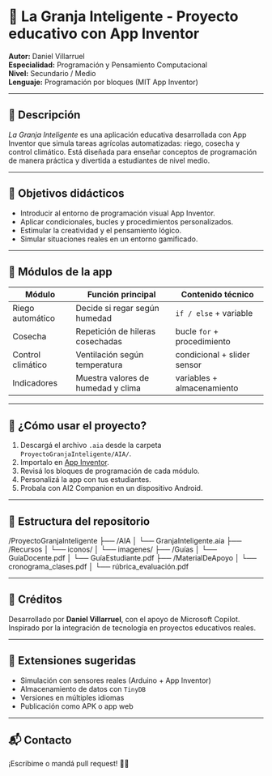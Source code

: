 # 🌾 La Granja Inteligente - Proyecto educativo con App Inventor

**Autor:** Daniel Villarruel  
**Especialidad:** Programación y Pensamiento Computacional  
**Nivel:** Secundario / Medio  
**Lenguaje:** Programación por bloques (MIT App Inventor)

---

## 🧠 Descripción

*La Granja Inteligente* es una aplicación educativa desarrollada con App Inventor que simula tareas agrícolas automatizadas: riego, cosecha y control climático. Está diseñada para enseñar conceptos de programación de manera práctica y divertida a estudiantes de nivel medio.

---

## 🎯 Objetivos didácticos

- Introducir al entorno de programación visual App Inventor.
- Aplicar condicionales, bucles y procedimientos personalizados.
- Estimular la creatividad y el pensamiento lógico.
- Simular situaciones reales en un entorno gamificado.

---

## 🧩 Módulos de la app

| Módulo               | Función principal                   | Contenido técnico            |
|---------------------|-------------------------------------|------------------------------|
| Riego automático     | Decide si regar según humedad       | `if / else` + variable       |
| Cosecha              | Repetición de hileras cosechadas    | bucle `for` + procedimiento  |
| Control climático    | Ventilación según temperatura       | condicional + slider sensor  |
| Indicadores          | Muestra valores de humedad y clima  | variables + almacenamiento   |

---

## 🚀 ¿Cómo usar el proyecto?

1. Descargá el archivo `.aia` desde la carpeta `ProyectoGranjaInteligente/AIA/`.
2. Importalo en [App Inventor](https://appinventor.mit.edu).
3. Revisá los bloques de programación de cada módulo.
4. Personalizá la app con tus estudiantes.
5. Probala con AI2 Companion en un dispositivo Android.

---

## 📁 Estructura del repositorio
/ProyectoGranjaInteligente ├── /AIA │ └── GranjaInteligente.aia ├── /Recursos │ └── iconos/ │ └── imagenes/ ├── /Guías │ └── GuíaDocente.pdf │ └── GuíaEstudiante.pdf ├── /MaterialDeApoyo │ └── cronograma_clases.pdf │ └── rúbrica_evaluación.pdf

---

## 🤝 Créditos

Desarrollado por **Daniel Villarruel**, con el apoyo de Microsoft Copilot.  
Inspirado por la integración de tecnología en proyectos educativos reales.

---

## 🧪 Extensiones sugeridas

- Simulación con sensores reales (Arduino + App Inventor)
- Almacenamiento de datos con `TinyDB`
- Versiones en múltiples idiomas
- Publicación como APK o app web

---

## 📬 Contacto

¡Escribime o mandá pull request! 🚜✨


